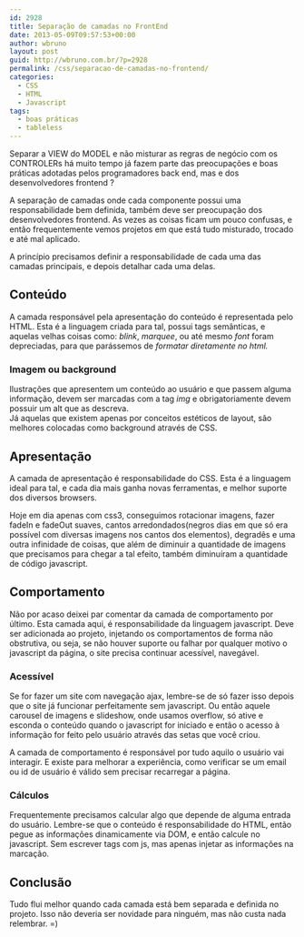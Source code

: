 ```yaml
---
id: 2928
title: Separação de camadas no FrontEnd
date: 2013-05-09T09:57:53+00:00
author: wbruno
layout: post
guid: http://wbruno.com.br/?p=2928
permalink: /css/separacao-de-camadas-no-frontend/
categories:
  - CSS
  - HTML
  - Javascript
tags:
  - boas práticas
  - tableless
---
```

Separar a VIEW do MODEL e não misturar as regras de negócio com os CONTROLERs há muito tempo já fazem parte das preocupações e boas práticas adotadas pelos programadores back end, mas e dos desenvolvedores frontend ?

A separação de camadas onde cada componente possui uma responsabilidade bem definida, também deve ser preocupação dos desenvolvedores frontend. As vezes as coisas ficam um pouco confusas, e então frequentemente vemos projetos em que está tudo misturado, trocado e até mal aplicado.

<!--more-->



A princípio precisamos definir a responsabilidade de cada uma das camadas principais, e depois detalhar cada uma delas.

## Conteúdo

A camada responsável pela apresentação do conteúdo é representada pelo HTML. Esta é a linguagem criada para tal, possui tags semânticas, e aquelas velhas coisas como: <var>blink</var>, <var>marquee</var>, ou até mesmo <var>font</var> foram depreciadas, para que parássemos de <cite>formatar</cide> diretamente no html.</p>

<h3>
  Imagem ou background
</h3>

<p>
  Ilustrações que apresentem um conteúdo ao usuário e que passem alguma informação, devem ser marcadas com a tag <var>img</var> e obrigatoriamente devem possuir um alt que as descreva.<br /> Já aquelas que existem apenas por conceitos estéticos de layout, são melhores colocadas como background através de CSS.
</p>

<h2>
  Apresentação
</h2>

<p>
  A camada de apresentação é responsabilidade do CSS. Esta é a linguagem ideal para tal, e cada dia mais ganha novas ferramentas, e melhor suporte dos diversos browsers.
</p>

<p>
  Hoje em dia apenas com css3, conseguimos rotacionar imagens, fazer fadeIn e fadeOut suaves, cantos arredondados(negros dias em que só era possível com diversas imagens nos cantos dos elementos), degradês e uma outra infinidade de coisas, que além de diminuir a quantidade de imagens que precisamos para chegar a tal efeito, também diminuíram a quantidade de código javascript.
</p>

<h2>
  Comportamento
</h2>

<p>
  Não por acaso deixei par comentar da camada de comportamento por último. Esta camada aqui, é responsabilidade da linguagem javascript. Deve ser adicionada ao projeto, injetando os comportamentos de forma não obstrutiva, ou seja, se não houver suporte ou falhar por qualquer motivo o javascript da página, o site precisa continuar acessível, navegável.
</p>

<h3>
  Acessível
</h3>

<p>
  Se for fazer um site com navegação ajax, lembre-se de só fazer isso depois que o site já funcionar perfeitamente sem javascript. Ou então aquele carousel de imagens e slideshow, onde usamos overflow, só ative e esconda o conteúdo quando o javascript for iniciado e então o acesso à informação for feito pelo usuário através das setas que você criou.
</p>

<p>
  A camada de comportamento é responsável por tudo aquilo o usuário vai interagir. E existe para melhorar a experiência, como verificar se um email ou id de usuário é válido sem precisar recarregar a página.
</p>

<h3>
  Cálculos
</h3>

<p>
  Frequentemente precisamos calcular algo que depende de alguma entrada do usuário. Lembre-se que o conteúdo é responsabilidade do HTML, então pegue as informações dinamicamente via DOM, e então calcule no javascript. Sem escrever tags com js, mas apenas injetar as informações na marcação.
</p>

<h2>
  Conclusão
</h2>

<p>
  Tudo flui melhor quando cada camada está bem separada e definida no projeto. Isso não deveria ser novidade para ninguém, mas não custa nada relembrar. =)
</p>
